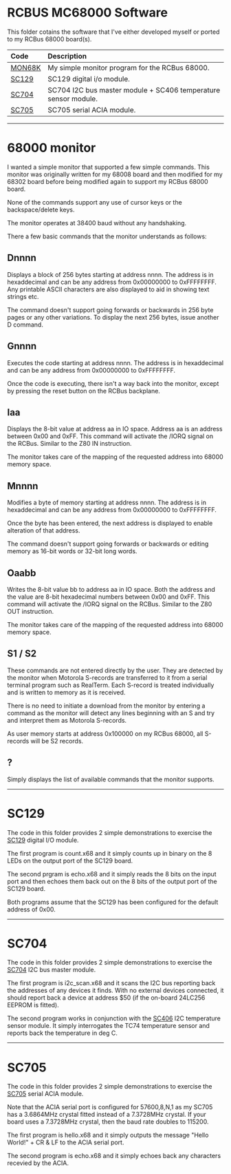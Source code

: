 # RCBUS MC68000 Software

This folder cotains the software that I've either developed myself or ported to my RCBus 68000 board(s).

| Code | Description |
| :---- | :---- |
| [MON68K](#68000-monitor) | My simple monitor program for the RCBus 68000. |
| [SC129](#sc129) | SC129 digital i/o module. |
| [SC704](#sc704) | SC704 I2C bus master module + SC406 temperature sensor module. |
| [SC705](#sc705) | SC705 serial ACIA module. |

---

# 68000 monitor

I wanted a simple monitor that supported a few simple commands. This monitor was originally written for my 68008 board and then modified for my 68302 board before being modified again to support my RCBus 68000 board.

None of the commands support any use of cursor keys or the backspace/delete keys.

The monitor operates at 38400 baud without any handshaking.

There a few basic commands that the monitor understands as follows:

## Dnnnn

Displays a block of 256 bytes starting at address nnnn. The address is in hexaddecimal and can be any address from 0x00000000 to 0xFFFFFFFF. Any printable ASCII characters are also displayed to aid in showing text strings etc.

The command doesn't support going forwards or backwards in 256 byte pages or any other variations. To display the next 256 bytes, issue another D command.

## Gnnnn

Executes the code starting at address nnnn. The address is in hexaddecimal and can be any address from 0x00000000 to 0xFFFFFFFF.

Once the code is executing, there isn't a way back into the monitor, except by pressing the reset button on the RCBus backplane.

## Iaa

Displays the 8-bit value at address aa in IO space. Address aa is an address between 0x00 and 0xFF. This command will activate the /IORQ signal on the RCBus. Similar to the Z80 IN instruction.

The monitor takes care of the mapping of the requested address into 68000 memory space.

## Mnnnn

Modifies a byte of memory starting at address nnnn. The address is in hexaddecimal and can be any address from 0x00000000 to 0xFFFFFFFF.

Once the byte has been entered, the next address is displayed to enable alteration of that address.

The command doesn't support going forwards or backwards or editing memory as 16-bit words or 32-bit long words.

## Oaabb

Writes the 8-bit value bb to address aa in IO space. Both the address and the value are 8-bit hexadecimal numbers between 0x00 and 0xFF. This command will activate the /IORQ signal on the RCBus. Similar to the Z80 OUT instruction.

The monitor takes care of the mapping of the requested address into 68000 memory space.

## S1 / S2

These commands are not entered directly by the user. They are detected by the monitor when Motorola S-records are transferred to it from a serial terminal program such as RealTerm. Each S-record is treated individually and is written to memory as it is received.

There is no need to initiate a download from the monitor by entering a command as the monitor will detect any lines beginning with an S and try and interpret them as Motorola S-records.
 
As user memory starts at address 0x100000 on my RCBus 68000, all S-records will be S2 records.

## ?

Simply displays the list of available commands that the monitor supports.

---

# SC129

The code in this folder provides 2 simple demonstrations to exercise the [SC129](https://smallcomputercentral.com/rcbus/sc100-series/sc129-digital-i-o-rc2014/) digital I/O module.

The first program is count.x68 and it simply counts up in binary on the 8 LEDs on the output port of the SC129 board.

The second prgram is echo.x68 and it simply reads the 8 bits on the input port and then echoes them back out on the 8 bits of the output port of the SC129 board.

Both programs assume that the SC129 has been configured for the default address of 0x00. 

---

# SC704

The code in this folder provides 2 simple demonstrations to exercise the [SC704](https://smallcomputercentral.com/rcbus/sc700-series/sc704-rcbus-i2c-bus-master/) I2C bus master module.

The first program is i2c_scan.x68 and it scans the I2C bus reporting back the addresses of any devices it finds. With no external devices connected, it should report back a device at address $50 (if the on-board 24LC256 EEPROM is fitted).

The second program works in conjunction with the [SC406](https://smallcomputercentral.com/i2c-bus-modules/sc406-i2c-temperature-sensor-module/) I2C temperature sensor module. It simply interrogates the TC74 temperature sensor and reports back the temperature in deg C.

---

# SC705

The code in this folder provides 2 simple demonstrations to exercise the [SC705](https://smallcomputercentral.com/rcbus/sc700-series/sc705-rcbus-serial-acia/) serial ACIA module.

Note that the ACIA serial port is configured for 57600,8,N,1 as my SC705 has a 3.6864MHz crystal fitted instead of a 7.3728MHz crystal. If your board uses a 7.3728MHz crystal, then the baud rate doubles to 115200.

The first program is hello.x68 and it simply outputs the message "Hello World!" + CR & LF to the ACIA serial port.

The second program is echo.x68 and it simply echoes back any characters recevied by the ACIA.
